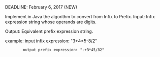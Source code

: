 DEADLINE: February 6, 2017 (NEW) 

   Implement in Java the algorithm to convert from Infix to Prefix. Input: Infix expression string whose operands are digits. 

   Output: Equivalent prefix expression string. 

   example: input infix expression: "3+4*5-8/2"

            output prefix expression: "-+3*45/82"
